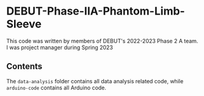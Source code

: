 # DEBUT-Phase-IIA-Phantom-Limb-Sleeve
This code was written by members of DEBUT's 2022-2023 Phase 2 A team. I was project manager during Spring 2023

## Contents
The `data-analysis` folder contains all data analysis related code, while `arduino-code` contains all Arduino code. 


